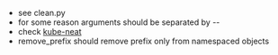 * see clean.py
* for some reason arguments should be separated by --
* check [kube-neat](https://github.com/itaysk/kubectl-neat)
* remove_prefix should remove prefix only from namespaced objects 
